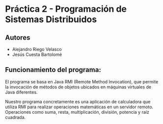 # Práctica 2 - Programación de Sistemas Distribuidos

## Autores 
- Alejandro Riego Velasco
- Jesús Cuesta Bartolomé

## Funcionamiento del programa:

El programa se basa en Java RMI (Remote Method Invocation), que permite la invocación de métodos de objetos ubicados en máquinas virtuales de Java diferentes.

Nuestro programa concretamente es una aplicación de calculadora  que utiliza RMI para realizar operaciones matemáticas en un servidor remoto. Operaciones como suma, resta, multiplicación, división, potencia y raíz cuadrada.
